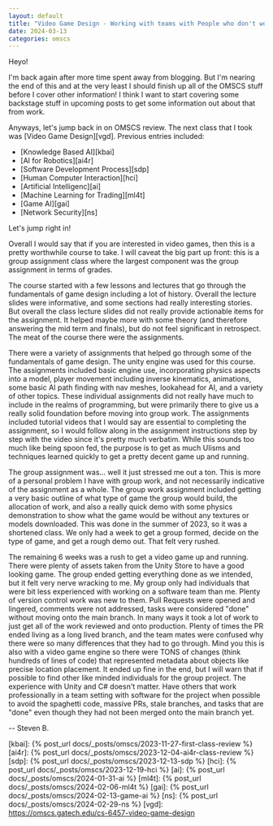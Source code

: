 ```yaml
---
layout: default
title: "Video Game Design - Working with teams with People who don't work on teams"
date: 2024-03-13
categories: omscs
---
```


Heyo!

I'm back again after more time spent away from blogging. But I'm nearing the end of this and at the very least I should finish up all of the OMSCS stuff before I cover other information! I think I want to start covering some backstage stuff in upcoming posts to get some information out about that from work.

Anyways, let's jump back in on OMSCS review. The next class that I took was [Video Game Design][vgd]. Previous entries included:
- [Knowledge Based AI][kbai]
- [AI for Robotics][ai4r]
- [Software Development Process][sdp]
- [Human Computer Interaction][hci]
- [Artificial Intelligenc][ai]
- [Machine Learning for Trading][ml4t]
- [Game AI][gai]
- [Network Security][ns]

Let's jump right in!

Overall I would say that if you are interested in video games, then this is a pretty worthwhile course to take. I will caveat the big part up front: this is a group assignment class where the largest component was the group assignment in terms of grades.

The course started with a few lessons and lectures that go through the fundamentals of game design including a lot of history. Overall the lecture slides were informative, and some sections had really interesting stories. But overall the class lecture slides did not really provide actionable items for the assignment. It helped maybe more with some theory (and therefore answering the mid term and finals), but do not feel significant in retrospect. The meat of the course there were the assignments. 

There were a variety of assignments that helped go through some of the fundamentals of game design. The unity engine was used for this course. The assignments included basic engine use, incorporating physics aspects into a model, player movement including inverse kinematics, animations, some basic AI path finding with nav meshes, lookahead for AI, and a variety of other topics. These individual assignments did not really have much to include in the realms of programming, but were primarily there to give us a really solid foundation before moving into group work. The assignments included tutorial videos that I would say are essential to completing the assignment, so I would follow along in the assignment instructions step by step with the video since it's pretty much verbatim. While this sounds too much like being spoon fed, the purpose is to get as much UIisms and techniques learned quickly to get a pretty decent game up and running.

The group assignment was... well it just stressed me out a ton. This is more of a personal problem I have with group work, and not necessarily indicative of the assignment as a whole. The group work assignment included getting a very basic outline of what type of game the group would build, the allocation of work, and also a really quick demo with some physics demonstration to show what the game would be without any textures or models downloaded. This was done in the summer of 2023, so it was a shortened class. We only had a week to get a group formed, decide on the type of game, and get a rough demo out. That felt very rushed.

The remaining 6 weeks was a rush to get a video game up and running. There were plenty of assets taken from the Unity Store to have a good looking game. The group ended getting everything done as we intended, but it felt very nerve wracking to me. My group only had individuals that were bit less experienced with working on a software team than me. Plenty of version control work was new to them. Pull Requests were opened and lingered, comments were not addressed, tasks were considered "done" without moving onto the main branch. In many ways it took a lot of work to just get all of the work reviewed and onto production. Plenty of times the PR ended living as a long lived branch, and the team mates were confused why there were so many differences that they had to go through. Mind you this is also with a video game engine so there were TONS of changes (think hundreds of lines of code) that represented metadata about objects like precise location placement. It ended up fine in the end, but I will warn that if possible to find other like minded individuals for the group project. The experience with Unity and C# doesn't matter. Have others that work professionally in a team setting with software for the project when possible to avoid the spaghetti code, massive PRs, stale branches, and tasks that are "done" even though they had not been merged onto the main branch yet.

-- Steven B.

[omscs-info]: https://omscs.gatech.edu/program-information
[kbai]: {% post_url docs/_posts/omscs/2023-11-27-first-class-review %}
[ai4r]: {% post_url docs/_posts/omscs/2023-12-04-ai4r-class-review %}
[sdp]: {% post_url docs/_posts/omscs/2023-12-13-sdp %}
[hci]: {% post_url docs/_posts/omscs/2023-12-19-hci %}
[ai]: {% post_url docs/_posts/omscs/2024-01-31-ai %}
[ml4t]: {% post_url docs/_posts/omscs/2024-02-06-ml4t %}
[gai]: {% post_url docs/_posts/omscs/2024-02-13-game-ai %}
[ns]: {% post_url docs/_posts/omscs/2024-02-29-ns %}
[vgd]: https://omscs.gatech.edu/cs-6457-video-game-design